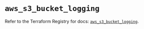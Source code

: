 # `aws_s3_bucket_logging`

Refer to the Terraform Registry for docs: [`aws_s3_bucket_logging`](https://registry.terraform.io/providers/hashicorp/aws/4.67.0/docs/resources/s3_bucket_logging).
